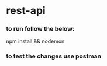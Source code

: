 # rest-api

### to run follow the below:
npm install && nodemon

### to test the changes use postman
